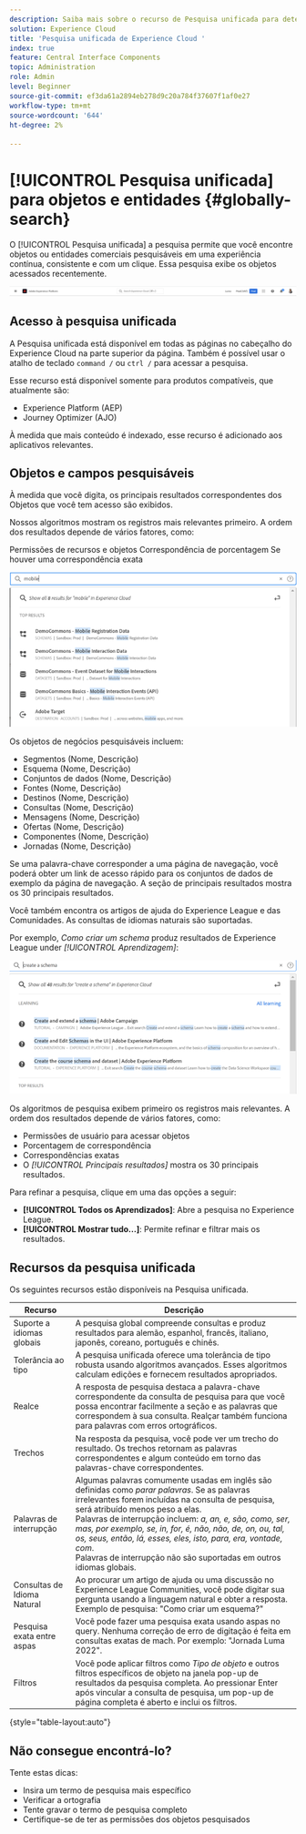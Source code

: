 ```yaml
---
description: Saiba mais sobre o recurso de Pesquisa unificada para determinados aplicativos no Experience Cloud.
solution: Experience Cloud
title: 'Pesquisa unificada de Experience Cloud '
index: true
feature: Central Interface Components
topic: Administration
role: Admin
level: Beginner
source-git-commit: ef3da61a2894eb278d9c20a784f37607f1af0e27
workflow-type: tm+mt
source-wordcount: '644'
ht-degree: 2%

---
```



# [!UICONTROL Pesquisa unificada] para objetos e entidades {#globally-search}

O [!UICONTROL Pesquisa unificada] a pesquisa permite que você encontre objetos ou entidades comerciais pesquisáveis em uma experiência contínua, consistente e com um clique. Essa pesquisa exibe os objetos acessados recentemente.

![Pesquisar objetos e entidades globalmente](assets/platform-search.png)

## Acesso à pesquisa unificada

A Pesquisa unificada está disponível em todas as páginas no cabeçalho do Experience Cloud na parte superior da página. Também é possível usar o atalho de teclado `command /` ou `ctrl /` para acessar a pesquisa.

Esse recurso está disponível somente para produtos compatíveis, que atualmente são:

* Experience Platform (AEP)
* Journey Optimizer (AJO)

À medida que mais conteúdo é indexado, esse recurso é adicionado aos aplicativos relevantes.

## Objetos e campos pesquisáveis

À medida que você digita, os principais resultados correspondentes dos Objetos que você tem acesso são exibidos.

Nossos algoritmos mostram os registros mais relevantes primeiro. A ordem dos resultados depende de vários fatores, como:

Permissões de recursos e objetos Correspondência de porcentagem Se houver uma correspondência exata

![Pesquisa Unificada no Experience Cloud](assets/unified-search-results.png)

Os objetos de negócios pesquisáveis incluem:

* Segmentos (Nome, Descrição)
* Esquema (Nome, Descrição)
* Conjuntos de dados (Nome, Descrição)
* Fontes (Nome, Descrição)
* Destinos (Nome, Descrição)
* Consultas (Nome, Descrição)
* Mensagens (Nome, Descrição)
* Ofertas (Nome, Descrição)
* Componentes (Nome, Descrição)
* Jornadas (Nome, Descrição)

Se uma palavra-chave corresponder a uma página de navegação, você poderá obter um link de acesso rápido para os conjuntos de dados de exemplo da página de navegação. A seção de principais resultados mostra os 30 principais resultados.

Você também encontra os artigos de ajuda do Experience League e das Comunidades. As consultas de idiomas naturais são suportadas.

Por exemplo, _Como criar um schema_ produz resultados de Experience League under _[!UICONTROL Aprendizagem]_:

![Pesquisa Unificada na Ajuda do Experience Cloud](assets/unified-search-learning.png)

Os algoritmos de pesquisa exibem primeiro os registros mais relevantes. A ordem dos resultados depende de vários fatores, como:

* Permissões de usuário para acessar objetos
* Porcentagem de correspondência
* Correspondências exatas
* O _[!UICONTROL Principais resultados]_ mostra os 30 principais resultados.

Para refinar a pesquisa, clique em uma das opções a seguir:

* **[!UICONTROL Todos os Aprendizados]**: Abre a pesquisa no Experience League.
* **[!UICONTROL Mostrar tudo...]**: Permite refinar e filtrar mais os resultados.

## Recursos da pesquisa unificada

Os seguintes recursos estão disponíveis na Pesquisa unificada.

| Recurso | Descrição |
| ------- | ------- |
| Suporte a idiomas globais | A pesquisa global compreende consultas e produz resultados para alemão, espanhol, francês, italiano, japonês, coreano, português e chinês. |
| Tolerância ao tipo | A pesquisa unificada oferece uma tolerância de tipo robusta usando algoritmos avançados. Esses algoritmos calculam edições e fornecem resultados apropriados. |
| Realce | A resposta de pesquisa destaca a palavra-chave correspondente da consulta de pesquisa para que você possa encontrar facilmente a seção e as palavras que correspondem à sua consulta. Realçar também funciona para palavras com erros ortográficos. |
| Trechos | Na resposta da pesquisa, você pode ver um trecho do resultado. Os trechos retornam as palavras correspondentes e algum conteúdo em torno das palavras-chave correspondentes. |
| Palavras de interrupção | Algumas palavras comumente usadas em inglês são definidas como _parar palavras_. Se as palavras irrelevantes forem incluídas na consulta de pesquisa, será atribuído menos peso a elas. <br>Palavras de interrupção incluem: _a, an, e, são, como, ser, mas, por exemplo, se, in, for, é, não, não, de, on, ou, tal, os, seus, então, lá, esses, eles, isto, para, era, vontade, com_. <br>Palavras de interrupção não são suportadas em outros idiomas globais. |
| Consultas de Idioma Natural | Ao procurar um artigo de ajuda ou uma discussão no Experience League Communities, você pode digitar sua pergunta usando a linguagem natural e obter a resposta. Exemplo de pesquisa: &quot;Como criar um esquema?&quot; |
| Pesquisa exata entre aspas | Você pode fazer uma pesquisa exata usando aspas no query. Nenhuma correção de erro de digitação é feita em consultas exatas de mach. Por exemplo: &quot;Jornada Luma 2022&quot;. |
| Filtros | Você pode aplicar filtros como _Tipo de objeto_ e outros filtros específicos de objeto na janela pop-up de resultados da pesquisa completa. Ao pressionar Enter após vincular a consulta de pesquisa, um pop-up de página completa é aberto e inclui os filtros. |

{style=&quot;table-layout:auto&quot;}

## Não consegue encontrá-lo?

Tente estas dicas:

* Insira um termo de pesquisa mais específico
* Verificar a ortografia
* Tente gravar o termo de pesquisa completo
* Certifique-se de ter as permissões dos objetos pesquisados












